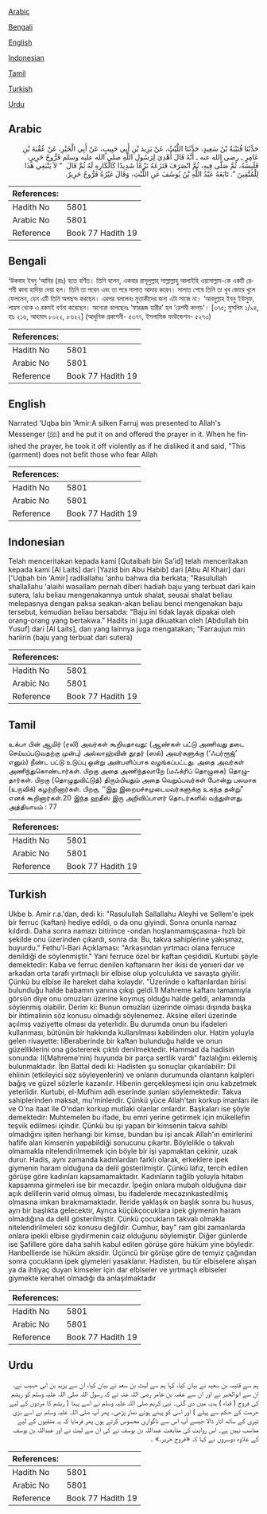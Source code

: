 [Arabic](#arabic)

[Bengali](#bengali)

[English](#english)

[Indonesian](#indonesian)

[Tamil](#tamil)

[Turkish](#turkish)

[Urdu](#urdu)

## Arabic


<div dir="rtl" lang="ar" style={{fontSize:'larger',backgroundColor:'#f8f9fa',padding:20}}>
حَدَّثَنَا قُتَيْبَةُ بْنُ سَعِيدٍ، حَدَّثَنَا اللَّيْثُ، عَنْ يَزِيدَ بْنِ أَبِي حَبِيبٍ، عَنْ أَبِي الْخَيْرِ، عَنْ عُقْبَةَ بْنِ عَامِرٍ ـ رضى الله عنه ـ أَنَّهُ قَالَ أُهْدِيَ لِرَسُولِ اللَّهِ صلى الله عليه وسلم فَرُّوجُ حَرِيرٍ، فَلَبِسَهُ، ثُمَّ صَلَّى فِيهِ، ثُمَّ انْصَرَفَ فَنَزَعَهُ نَزْعًا شَدِيدًا كَالْكَارِهِ لَهُ ثُمَّ قَالَ ‏ "‏ لاَ يَنْبَغِي هَذَا لِلْمُتَّقِينَ ‏"‏‏.‏ تَابَعَهُ عَبْدُ اللَّهِ بْنُ يُوسُفَ عَنِ اللَّيْثِ، وَقَالَ غَيْرُهُ فَرُّوجٌ حَرِيرٌ‏.‏
</div>
<div style={{backgroundColor:'#f8f9fa',padding:20, marginBottom: 10}}><table> <thead> <tr> <th>References:</th> <th></th> </tr> </thead> <tbody><tr><td>Hadith No</td><td>5801</td></tr><tr><td>Arabic No</td><td>5801</td></tr><tr><td>Reference</td><td>Book 77 Hadith 19</td></tr></tbody></table></div>

## Bengali


<div dir="ltr" lang="bn" style={{fontSize:'larger',backgroundColor:'#f8f9fa',padding:20}}>
‘উকবাহ ইবনু ‘আমির (রাঃ) হতে বর্ণিত। তিনি বলেন, একবার রাসূলুল্লাহ সাল্লাল্লাহু আলাইহি ওয়াসাল্লাম-কে একটি রেশমী কাবা হাদিয়া দেয়া হল। তিনি তা পরেন এবং তা পরে সালাত আদায় করেন। সালাত শেষে তিনি তা খুব জোরে খুলে ফেললেন, যেন এটি তিনি অপছন্দ করছেন। এরপর বললেনঃ মুত্তাকীদের জন্য এটা সাজে না। ‘আবদুল্লাহ ইবনু ইউসুফ, লায়স থেকে এ রকমই বর্ণনা করেছেন। অন্যেরা বলেছেনঃ ‘ফাররূজ হারীর’ হল ‘রেশমী কাপড়’। [৩৭৫; মুসলিম ১/৯৪, হাঃ ২১৬, আহমাদ ৮০২২, ৮৬২২] (আধুনিক প্রকাশনী- ৫৩৭৭, ইসলামিক ফাউন্ডেশন- ৫২৭৩)
</div>
<div style={{backgroundColor:'#f8f9fa',padding:20, marginBottom: 10}}><table> <thead> <tr> <th>References:</th> <th></th> </tr> </thead> <tbody><tr><td>Hadith No</td><td>5801</td></tr><tr><td>Arabic No</td><td>5801</td></tr><tr><td>Reference</td><td>Book 77 Hadith 19</td></tr></tbody></table></div>

## English


<div dir="ltr" lang="en" style={{fontSize:'larger',backgroundColor:'#f8f9fa',padding:20}}>
Narrated 'Uqba bin 'Amir:A silken Farruj was presented to Allah's Messenger (ﷺ) and he put it on and offered the prayer in it. When he finished the prayer, he took it off violently as if he disliked it and said, "This (garment) does not befit those who fear Allah
</div>
<div style={{backgroundColor:'#f8f9fa',padding:20, marginBottom: 10}}><table> <thead> <tr> <th>References:</th> <th></th> </tr> </thead> <tbody><tr><td>Hadith No</td><td>5801</td></tr><tr><td>Arabic No</td><td>5801</td></tr><tr><td>Reference</td><td>Book 77 Hadith 19</td></tr></tbody></table></div>

## Indonesian


<div dir="ltr" lang="id" style={{fontSize:'larger',backgroundColor:'#f8f9fa',padding:20}}>
Telah menceritakan kepada kami [Qutaibah bin Sa'id] telah menceritakan kepada kami [Al Laits] dari [Yazid bin Abu Habib] dari [Abu Al Khair] dari ['Uqbah bin 'Amir] radliallahu 'anhu bahwa dia berkata; "Rasulullah shallallahu 'alaihi wasallam pernah diberi hadiah baju yang terbuat dari kain sutera, lalu beliau mengenakannya untuk shalat, seusai shalat beliau melepasnya dengan paksa seakan-akan beliau benci mengenakan baju tersebut, kemudian beliau bersabda: "Baju ini tidak layak dipakai oleh orang-orang yang bertakwa." Hadits ini juga dikuatkan oleh [Abdullah bin Yusuf] dari [Al Laits], dan yang lainnya juga mengatakan; "Farraujun min hariirin (baju yang terbuat dari sutera)
</div>
<div style={{backgroundColor:'#f8f9fa',padding:20, marginBottom: 10}}><table> <thead> <tr> <th>References:</th> <th></th> </tr> </thead> <tbody><tr><td>Hadith No</td><td>5801</td></tr><tr><td>Arabic No</td><td>5801</td></tr><tr><td>Reference</td><td>Book 77 Hadith 19</td></tr></tbody></table></div>

## Tamil


<div dir="ltr" lang="ta" style={{fontSize:'larger',backgroundColor:'#f8f9fa',padding:20}}>
உக்பா பின் ஆமிர் (ரலி) அவர்கள் கூறியதாவது: (ஆண்கள் பட்டு அணிவது தடை செய்யப்படுவதற்கு முன்பு) அல்லாஹ்வின் தூதர் (ஸல்) அவர்களுக்கு (‘ஃபர்ரூஜ்’ எனும்) நீண்ட பட்டு உடுப்பு ஒன்று அன்பளிப்பாக வழங்கப்பட்டது. அதை அவர்கள் அணிந்துகொண்டார்கள். பிறகு அதை அணிந்தவாறே (மஃக்ரிப் தொழுகை) தொழுதார்கள். பிறகு (தொழுதுவிட்டுத்) திரும்பியதும் அதை வெறுப்பவர்கள் போன்று பலமாக (உருவிக்) கழற்றினார்கள். பிறகு, ‘‘இது இறையச்சமுடையவர்களுக்கு உகந்த தன்று” எனக் கூறினார்கள்.20 இந்த ஹதீஸ் இரு அறிவிப்பாளர் தொடர்களில் வந்துள்ளது. அத்தியாயம் : 77
</div>
<div style={{backgroundColor:'#f8f9fa',padding:20, marginBottom: 10}}><table> <thead> <tr> <th>References:</th> <th></th> </tr> </thead> <tbody><tr><td>Hadith No</td><td>5801</td></tr><tr><td>Arabic No</td><td>5801</td></tr><tr><td>Reference</td><td>Book 77 Hadith 19</td></tr></tbody></table></div>

## Turkish


<div dir="ltr" lang="tr" style={{fontSize:'larger',backgroundColor:'#f8f9fa',padding:20}}>
Ukbe b. Amir r.a.'dan, dedi ki: "Rasulullah Sallallahu Aleyhi ve Sellem'e ipek bir ferruc (kaftan) hediye edildi, o da onu giyindi. Sonra onunla namaz kıldırdı. Daha sonra namazı bitirince -ondan hoşlanmamışçasına- hızlı bir şekilde onu üzerinden çıkardı, sonra da: Bu, takva sahiplerine yakışmaz, buyurdu." Fethu'l-Bari Açıklaması: "Arkasından yırtmacı olana ferruce denildiği de söylenmiştir." Yani ferruce özel bir kaftan çeşididiL Kurtubi şöyle demektedir: Kaba ve ferruc denilen kaftanıarın her ikisi de yenıeri dar ve arkadan orta tarafı yırtmaçlı bir elbise olup yolculukta ve savaşta giyilir. Çünkü bu elbise ile hareket daha kolaydır. "Üzerinde o kaftanlardan birisi bulunduğu halde babamın yanına çıkıp geldi.1I Mahreme kaftanı tamamıyla görsün diye onu omuzları üzerine koymuş olduğu halde geldi, anlamında söylenmiş olabilir. Derim ki: Bunun omuzları üzerinde olması dışında başka bir ihtimalinin söz konusu olmadığı söylenemez. Aksine elleri üzerinde açılmış vaziyette olması da yeterlidir. Bu durumda onun bu ifadeleri kullanması, bütünün bir hakkında kullanılması kabilinden olur. Hatim yoluyla gelen rivayette: liBeraberinde bir kaftan bulunduğu halde ve onun güzelliklerini ona göstererek çıktılı denilmektedir. Hammad da hadisin sonunda: II(Mahreme'nin) huyunda bir parça sertlik vardı" fazlalığını eklemiş bulunmaktadır. İbn Battal dedi ki: Hadisten şu sonuçlar çıkarılabilir: Dil ehlinin (etkileyici söz söyleyenlerin) ve onların durumunda olantarın kalpleri bağış ve güzel sözlerle kazanılır. Hibenin gerçekleşmesi için onu kabzetmek yeterlidir. Kurtubi, el-Mufhim adlı eserinde şunları söylemektedir: Takva sahiplerinden maksat, mu'minlerdir. Çünkü yüce Allah'tan korkup imanları ile ve O'na itaat ile O'ndan korkup mutlaki olanlar onlardır. Başkaları ise şöyle demektedir: Muhtemelen bu ifade, bu emri yerine getirmek için mükellefin teşvik edilmesi içindir. Çünkü bu işi yapan bir kimsenin takva sahibi olmadığını işiten herhangi bir kimse, bundan bu işi ancak Allah'ın emirlerini hafife alan kimsenin yapabildiği sonucunu çıkartır. Böylelikle o takvalı olmamakla nitelendirilmemek için böyle bir işi yapmaktan çekinir, uzak durur. Hadis, aynı zamanda kadınlardan farklı olarak, erkeklere ipek giymenin haram olduğuna da delil gösterilmiştir. Çünkü lafız, tercih edilen görüşe göre kadınları kapsamamaktadır. Kadınların tağlib yoluyla hitabın kapsamına girmeleri ise bir mecazdır. İpeğin onlara mubah olduğuna dair açık delillerin varid olmuş olması, bu ifadelerde mecazınkastedilmiş olmasına imkan bırakmamaktadır. İleride yaklaşık on başlık sonra bu husus, ayrı bir başlıkta gelecektir, Ayrıca küçükçocuklara ipek giymenin haram olmadığına da delil gösterilmiştir. Çünkü çocukların takvalı olmakla nitelendirilmeleri söz konusu değildir. Cumhur, bay" ram gibi zamanlarda onlara ipekli elbise giydirmenin caiz olduğunu söylemiştir. Diğer günlerde ise Şafillere göre daha sahih kabul edilen görüşe göre hüküm yine böyledir. Hanbellierde ise hüküm aksidir. Üçüncü bir görüşe göre de temyiz çağından sonra çocukların ipek giymeleri yasaklanır. Hadisten, bu tür elbiselere alışan ya da ihtiyaç duyan kimseler için dar elbiseler ve yırtmaçlı elbiseler giymekte kerahet olmadığı da anlaşılmaktadır
</div>
<div style={{backgroundColor:'#f8f9fa',padding:20, marginBottom: 10}}><table> <thead> <tr> <th>References:</th> <th></th> </tr> </thead> <tbody><tr><td>Hadith No</td><td>5801</td></tr><tr><td>Arabic No</td><td>5801</td></tr><tr><td>Reference</td><td>Book 77 Hadith 19</td></tr></tbody></table></div>

## Urdu


<div dir="rtl" lang="ur" style={{fontSize:'larger',backgroundColor:'#f8f9fa',padding:20}}>
ہم سے قتیبہ بن سعید نے بیان کیا، کہا ہم سے لیث بن سعد نے بیان کیا، ان سے یزید بن ابی حبیب نے، ان سے ابوالخیر نے اور ان سے عقبہ بن عامر رضی اللہ عنہ نے کہ رسول اللہ صلی اللہ علیہ وسلم کو ریشم کی فروج ( قباء ) ہدیہ میں دی گئی۔ نبی کریم صلی اللہ علیہ وسلم نے اسے پہنا ( ریشم کا مردوں کے لیے حرمت کے حکم سے پہلے ) اور اسی کو پہنے ہوئے نماز پڑھی۔ پھر آپ صلی اللہ علیہ وسلم نے اسے بڑی تیزی کے ساتھ اتار ڈالا جیسے آپ اس سے ناگواری محسوس کرتے ہوں پھر فرمایا کہ یہ متقیوں کے لیے مناسب نہیں ہے۔ اس روایت کی متابعت عبداللہ بن یوسف نے کی ان سے لیث نے اور عبداللہ بن یوسف کے علاوہ دوسروں نے کہا کہ «فروج حرير‏.‏» ۔
</div>
<div style={{backgroundColor:'#f8f9fa',padding:20, marginBottom: 10}}><table> <thead> <tr> <th>References:</th> <th></th> </tr> </thead> <tbody><tr><td>Hadith No</td><td>5801</td></tr><tr><td>Arabic No</td><td>5801</td></tr><tr><td>Reference</td><td>Book 77 Hadith 19</td></tr></tbody></table></div>